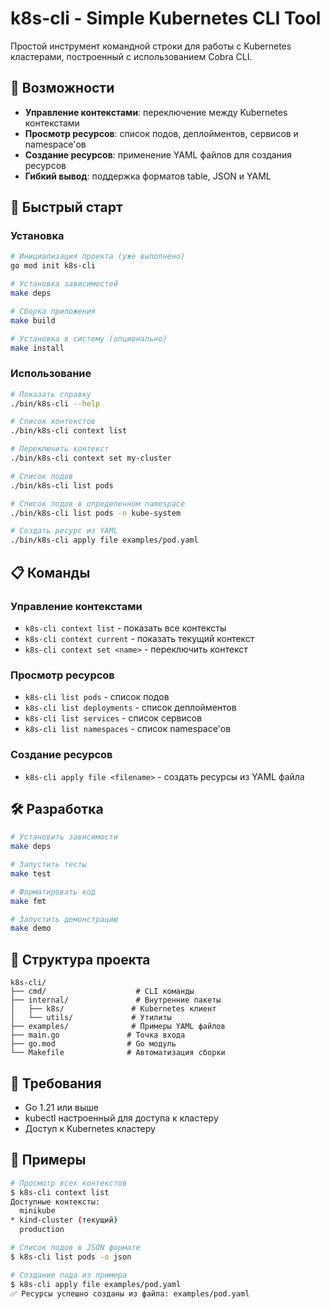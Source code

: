 # k8s-cli - Simple Kubernetes CLI Tool

Простой инструмент командной строки для работы с Kubernetes кластерами, построенный с использованием Cobra CLI.

## 🎯 Возможности

- **Управление контекстами**: переключение между Kubernetes контекстами
- **Просмотр ресурсов**: список подов, деплойментов, сервисов и namespace'ов
- **Создание ресурсов**: применение YAML файлов для создания ресурсов
- **Гибкий вывод**: поддержка форматов table, JSON и YAML

## 🚀 Быстрый старт

### Установка

```bash
# Инициализация проекта (уже выполнено)
go mod init k8s-cli

# Установка зависимостей
make deps

# Сборка приложения
make build

# Установка в систему (опционально)
make install
```

### Использование

```bash
# Показать справку
./bin/k8s-cli --help

# Список контекстов
./bin/k8s-cli context list

# Переключить контекст
./bin/k8s-cli context set my-cluster

# Список подов
./bin/k8s-cli list pods

# Список подов в определенном namespace
./bin/k8s-cli list pods -n kube-system

# Создать ресурс из YAML
./bin/k8s-cli apply file examples/pod.yaml
```

## 📋 Команды

### Управление контекстами
- `k8s-cli context list` - показать все контексты
- `k8s-cli context current` - показать текущий контекст
- `k8s-cli context set <name>` - переключить контекст

### Просмотр ресурсов
- `k8s-cli list pods` - список подов
- `k8s-cli list deployments` - список деплойментов
- `k8s-cli list services` - список сервисов
- `k8s-cli list namespaces` - список namespace'ов

### Создание ресурсов
- `k8s-cli apply file <filename>` - создать ресурсы из YAML файла

## 🛠 Разработка

```bash
# Установить зависимости
make deps

# Запустить тесты
make test

# Форматировать код
make fmt

# Запустить демонстрацию
make demo
```

## 📁 Структура проекта

```
k8s-cli/
├── cmd/                    # CLI команды
├── internal/               # Внутренние пакеты
│   ├── k8s/               # Kubernetes клиент
│   └── utils/             # Утилиты
├── examples/              # Примеры YAML файлов
├── main.go               # Точка входа
├── go.mod                # Go модуль
└── Makefile              # Автоматизация сборки
```

## 🔧 Требования

- Go 1.21 или выше
- kubectl настроенный для доступа к кластеру
- Доступ к Kubernetes кластеру

## 📖 Примеры

```bash
# Просмотр всех контекстов
$ k8s-cli context list
Доступные контексты:
  minikube
* kind-cluster (текущий)
  production

# Список подов в JSON формате
$ k8s-cli list pods -o json

# Создание пода из примера
$ k8s-cli apply file examples/pod.yaml
✅ Ресурсы успешно созданы из файла: examples/pod.yaml
```
